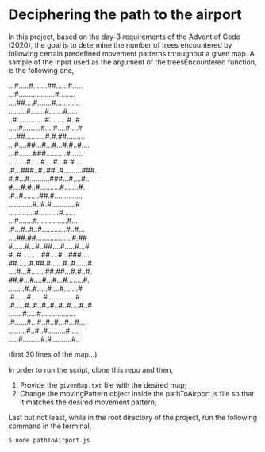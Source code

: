 # Deciphering the path to the airport

In this project, based on the day-3 requirements of the Advent of Code (2020), the goal is to determine the number of trees encountered by following certain predefined movement patterns throughout a given map. A sample of the input used as the argument of the treesEncountered function, is the following one, 

...#.....#.......##......#.....<br>
...#..................#........<br>
....##....#.......#............<br>
.........#.......#.......#.....<br>
..#..............#.........#..#<br>
.....#.........#....#....#....#<br>
....##..........#.#.##.........<br>
...#....##...#...#...#.#..#....<br>
...#.......###..........#......<br>
.........#.....#....#...#.#....<br>
.#...###..#..##..#.........###.<br>
#.#...#..........###...#....#..<br>
#....#.#..#..........#.......#.<br>
.#..#........##.#..............<br>
............#..#.#............#<br>
.............#..........#......<br>
...#.......#...............#...<br>
.#...#..#..#............#..#...<br>
....##.##..................#.##<br>
#......#...#..##....#.....#...#<br>
#..#..........##....#...###....<br>
##......#.##.#......#..#......#<br>
....#...#.......##.##...#.#..#.<br>
##.#...#....#...#...#........#.<br>
........#..#.....#....#.......#<br>
.#......#......#..............#<br>
.#.....#..#..#..#..#..#....#..#<br>
.......#.....#.................<br>
.#......#...#..#..#...#...#....<br>
.........#..#..#.........#.....<br>
.....#.........#.#..........#..<br>

(first 30 lines of the map...)

In order to run the script, clone this repo and then,

1. Provide the `givenMap.txt` file with the desired map;
2. Change the movingPattern object inside the pathToAirport.js file so that it matches the desired movement pattern;

Last but not least, while in the root directory of the project, run the following command in the terminal,

```bash
$ node pathToAirport.js
``` 